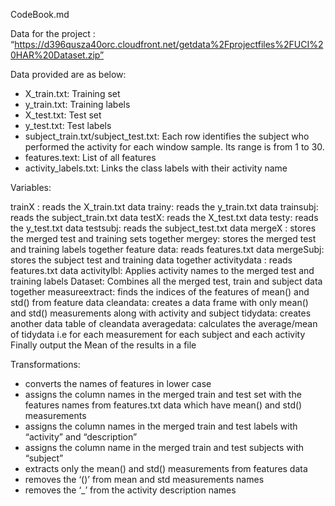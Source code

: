  CodeBook.md

Data for the project :
“https://d396qusza40orc.cloudfront.net/getdata%2Fprojectfiles%2FUCI%20HAR%20Dataset.zip”

Data provided are as below:

- X_train.txt: Training set
- y_train.txt: Training labels
- X_test.txt: Test set
- y_test.txt: Test labels
- subject_train.txt/subject_test.txt:  Each row identifies the subject who performed the activity for each window sample. Its range is from 1 to 30. 
- features.text: List of all features
- activity_labels.txt: Links the class labels with their activity name

Variables:

trainX : reads the X_train.txt data
trainy: reads the y_train.txt data
trainsubj: reads the subject_train.txt data
testX: reads the X_test.txt data
testy: reads the y_test.txt data
testsubj: reads the subject_test.txt data
mergeX : stores the merged test and training sets together
mergey: stores the merged test and training labels together
feature data: reads features.txt data
mergeSubj: stores the subject test and training data together
activitydata : reads features.txt data
activitylbl: Applies activity names to the merged test and training labels
Dataset: Combines all the merged test, train and subject data together
measureextract: finds the indices of the features of mean() and std() from feature data
cleandata: creates a data frame with only mean() and std() measurements
along with activity and subject
tidydata: creates another data table of cleandata
averagedata: calculates the average/mean of tidydata i.e for each measurement for each subject and each activity
Finally output the Mean of the results in a file

Transformations:

- converts the names of features in lower case
- assigns the column names in the merged train and test set with the features names
from features.txt data which have mean() and std() measurements
- assigns the column names in the merged train and test labels with “activity” and “description”
- assigns the column name in the merged train and test subjects with “subject”
- extracts only the mean() and std() measurements from features data
- removes the ‘()’ from mean and std measurements names
- removes the ‘_’ from the activity description names




